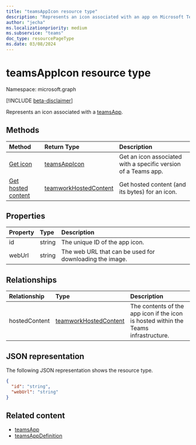 ```yaml
---
title: "teamsAppIcon resource type"
description: "Represents an icon associated with an app on Microsoft Teams."
author: "jecha"
ms.localizationpriority: medium
ms.subservice: "teams"
doc_type: resourcePageType
ms.date: 03/08/2024
---
```


# teamsAppIcon resource type

Namespace: microsoft.graph

[!INCLUDE [beta-disclaimer](../../includes/beta-disclaimer.md)]

Represents an icon associated with a [teamsApp](teamsapp.md).

## Methods

| Method                                            | Return Type                                       | Description                                                    | 
| :------------------------------------------------ | :------------------------------------------------ | :------------------------------------------------------------- |
| [Get icon](../api/teamsappicon-get.md)     | [teamsAppIcon](teamsappicon.md)                   | Get an icon associated with a specific version of a Teams app. |
| [Get hosted content](../api/teamworkhostedcontent-get.md) | [teamworkHostedContent](teamworkhostedcontent.md) | Get hosted content (and its bytes) for an icon.        |

## Properties

| Property      | Type                        | Description                                                                             |
| :------------ | :-------------------------- | :-------------------------------------------------------------------------------------- |
| id            | string                      | The unique ID of the app icon.                                                          |
| webUrl        | string                      | The web URL that can be used for downloading the image.                                 |

## Relationships

| Relationship  | Type	                                            | Description                                                                         |
| :------------ | :------------------------------------------------ | :---------------------------------------------------------------------------------- |
| hostedContent | [teamworkHostedContent](teamworkhostedcontent.md) | The contents of the app icon if the icon is hosted within the Teams infrastructure. |

## JSON representation

The following JSON representation shows the resource type.

<!-- {
  "blockType": "resource",
  "@odata.type": "microsoft.graph.teamsAppIcon",
  "baseType": "microsoft.graph.entity"
}-->

```json
{
  "id": "string",
  "webUrl": "string"
}
```

## Related content

- [teamsApp](teamsapp.md)
- [teamsAppDefinition](teamsappdefinition.md)
